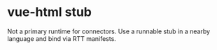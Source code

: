 # vue-html stub
Not a primary runtime for connectors. Use a runnable stub in a nearby language and bind via RTT manifests.